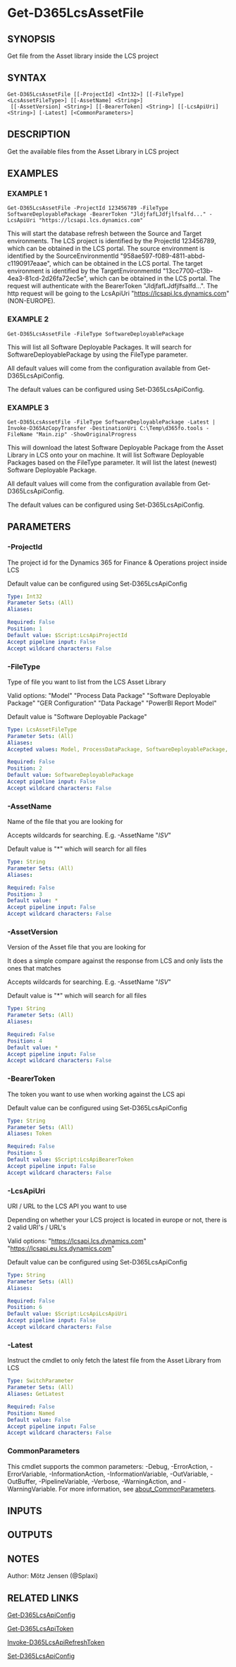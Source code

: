 ﻿---
external help file: d365fo.tools-help.xml
Module Name: d365fo.tools
online version:
schema: 2.0.0
---

# Get-D365LcsAssetFile

## SYNOPSIS
Get file from the Asset library inside the LCS project

## SYNTAX

```
Get-D365LcsAssetFile [[-ProjectId] <Int32>] [[-FileType] <LcsAssetFileType>] [[-AssetName] <String>]
 [[-AssetVersion] <String>] [[-BearerToken] <String>] [[-LcsApiUri] <String>] [-Latest] [<CommonParameters>]
```

## DESCRIPTION
Get the available files from the Asset Library in LCS project

## EXAMPLES

### EXAMPLE 1
```
Get-D365LcsAssetFile -ProjectId 123456789 -FileType SoftwareDeployablePackage -BearerToken "JldjfafLJdfjlfsalfd..." -LcsApiUri "https://lcsapi.lcs.dynamics.com"
```

This will start the database refresh between the Source and Target environments.
The LCS project is identified by the ProjectId 123456789, which can be obtained in the LCS portal.
The source environment is identified by the SourceEnvironmentId "958ae597-f089-4811-abbd-c1190917eaae", which can be obtained in the LCS portal.
The target environment is identified by the TargetEnvironmentId "13cc7700-c13b-4ea3-81cd-2d26fa72ec5e", which can be obtained in the LCS portal.
The request will authenticate with the BearerToken "JldjfafLJdfjlfsalfd...".
The http request will be going to the LcsApiUri "https://lcsapi.lcs.dynamics.com" (NON-EUROPE).

### EXAMPLE 2
```
Get-D365LcsAssetFile -FileType SoftwareDeployablePackage
```

This will list all Software Deployable Packages.
It will search for SoftwareDeployablePackage by using the FileType parameter.

All default values will come from the configuration available from Get-D365LcsApiConfig.

The default values can be configured using Set-D365LcsApiConfig.

### EXAMPLE 3
```
Get-D365LcsAssetFile -FileType SoftwareDeployablePackage -Latest | Invoke-D365AzCopyTransfer -DestinationUri C:\Temp\d365fo.tools -FileName "Main.zip" -ShowOriginalProgress
```

This will download the latest Software Deployable Package from the Asset Library in LCS onto your on machine.
It will list Software Deployable Packages based on the FileType parameter.
It will list the latest (newest) Software Deployable Package.

All default values will come from the configuration available from Get-D365LcsApiConfig.

The default values can be configured using Set-D365LcsApiConfig.

## PARAMETERS

### -ProjectId
The project id for the Dynamics 365 for Finance & Operations project inside LCS

Default value can be configured using Set-D365LcsApiConfig

```yaml
Type: Int32
Parameter Sets: (All)
Aliases:

Required: False
Position: 1
Default value: $Script:LcsApiProjectId
Accept pipeline input: False
Accept wildcard characters: False
```

### -FileType
Type of file you want to list from the LCS Asset Library

Valid options:
"Model"
"Process Data Package"
"Software Deployable Package"
"GER Configuration"
"Data Package"
"PowerBI Report Model"

Default value is "Software Deployable Package"

```yaml
Type: LcsAssetFileType
Parameter Sets: (All)
Aliases:
Accepted values: Model, ProcessDataPackage, SoftwareDeployablePackage, GERConfiguration, DataPackage, PowerBIReportModel

Required: False
Position: 2
Default value: SoftwareDeployablePackage
Accept pipeline input: False
Accept wildcard characters: False
```

### -AssetName
Name of the file that you are looking for

Accepts wildcards for searching.
E.g.
-AssetName "*ISV*"

Default value is "*" which will search for all files

```yaml
Type: String
Parameter Sets: (All)
Aliases:

Required: False
Position: 3
Default value: *
Accept pipeline input: False
Accept wildcard characters: False
```

### -AssetVersion
Version of the Asset file that you are looking for

It does a simple compare against the response from LCS and only lists the ones that matches

Accepts wildcards for searching.
E.g.
-AssetName "*ISV*"

Default value is "*" which will search for all files

```yaml
Type: String
Parameter Sets: (All)
Aliases:

Required: False
Position: 4
Default value: *
Accept pipeline input: False
Accept wildcard characters: False
```

### -BearerToken
The token you want to use when working against the LCS api

Default value can be configured using Set-D365LcsApiConfig

```yaml
Type: String
Parameter Sets: (All)
Aliases: Token

Required: False
Position: 5
Default value: $Script:LcsApiBearerToken
Accept pipeline input: False
Accept wildcard characters: False
```

### -LcsApiUri
URI / URL to the LCS API you want to use

Depending on whether your LCS project is located in europe or not, there is 2 valid URI's / URL's

Valid options:
"https://lcsapi.lcs.dynamics.com"
"https://lcsapi.eu.lcs.dynamics.com"

Default value can be configured using Set-D365LcsApiConfig

```yaml
Type: String
Parameter Sets: (All)
Aliases:

Required: False
Position: 6
Default value: $Script:LcsApiLcsApiUri
Accept pipeline input: False
Accept wildcard characters: False
```

### -Latest
Instruct the cmdlet to only fetch the latest file from the Asset Library from LCS

```yaml
Type: SwitchParameter
Parameter Sets: (All)
Aliases: GetLatest

Required: False
Position: Named
Default value: False
Accept pipeline input: False
Accept wildcard characters: False
```

### CommonParameters
This cmdlet supports the common parameters: -Debug, -ErrorAction, -ErrorVariable, -InformationAction, -InformationVariable, -OutVariable, -OutBuffer, -PipelineVariable, -Verbose, -WarningAction, and -WarningVariable. For more information, see [about_CommonParameters](http://go.microsoft.com/fwlink/?LinkID=113216).

## INPUTS

## OUTPUTS

## NOTES
Author: Mötz Jensen (@Splaxi)

## RELATED LINKS

[Get-D365LcsApiConfig]()

[Get-D365LcsApiToken]()

[Invoke-D365LcsApiRefreshToken]()

[Set-D365LcsApiConfig]()

